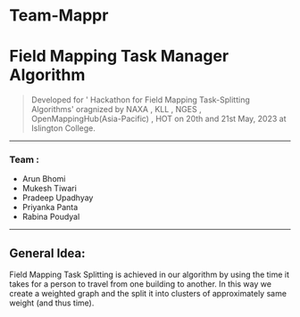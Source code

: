 # Team-Mappr
# Field Mapping Task Manager Algorithm

> Developed for  ' Hackathon for Field Mapping Task-Splitting  Algorithms' oragnized by NAXA , KLL , NGES , OpenMappingHub(Asia-Pacific) , HOT on  20th and 21st May, 2023 at Islington College.

---
### Team :
 - Arun Bhomi
 - Mukesh Tiwari
 - Pradeep Upadhyay
 - Priyanka Panta
 - Rabina Poudyal

---

## General Idea:

Field Mapping Task Splitting is achieved in our algorithm by using the time it takes for a person to travel from one building to another. In this way we create a weighted graph and the split it into clusters of approximately same weight (and thus time).

 

